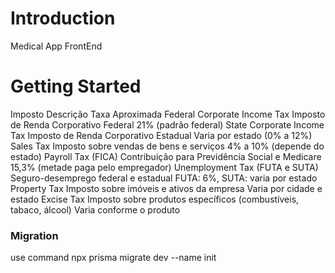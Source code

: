 # Introduction 
Medical App FrontEnd

# Getting Started

Imposto	                        Descrição	                                                    Taxa Aproximada
Federal Corporate Income Tax	Imposto de Renda Corporativo Federal	                            21% (padrão federal)
State Corporate Income Tax	    Imposto de Renda Corporativo Estadual	                            Varia por estado (0% a 12%)
Sales Tax	                    Imposto sobre vendas de bens e serviços	                            4% a 10% (depende do estado)
Payroll Tax (FICA)	            Contribuição para Previdência Social e Medicare	                    15,3% (metade paga pelo empregador)
Unemployment Tax (FUTA e SUTA)	Seguro-desemprego federal e estadual	                            FUTA: 6%, SUTA: varia por estado
Property Tax	                Imposto sobre imóveis e ativos da empresa	                        Varia por cidade e estado
Excise Tax	                    Imposto sobre produtos específicos (combustíveis, tabaco, álcool)	Varia conforme o produto


### Migration
use command npx prisma migrate dev --name init